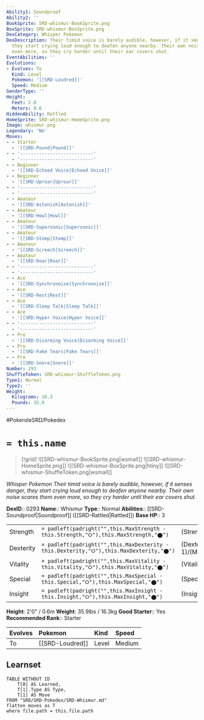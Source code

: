 ```yaml
---
Ability1: Soundproof
Ability2: ''
BookSprite: SRD-whismur-BookSprite.png
BoxSprite: SRD-whismur-BoxSprite.png
DexCategory: Whisper Pokemon
DexDescription: Their timid voice is barely audible, however, if it senses danger,
  they start crying loud enough to deafen anyone nearby. Their own noise scares them
  even more, so they cry harder until their ear covers shut.
EventAbilities: ''
Evolutions:
- Evolves: To
  Kind: Level
  Pokemon: '[[SRD-Loudred]]'
  Speed: Medium
GenderType: ''
Height:
  Feet: 2.0
  Meters: 0.6
HiddenAbility: Rattled
HomeSprite: SRD-whismur-HomeSprite.png
Image: whismur.png
Legendary: 'No'
Moves:
- - Starter
  - '[[SRD-Pound|Pound]]'
- - '---------------------------'
  - '---------------------------'
- - Beginner
  - '[[SRD-Echoed Voice|Echoed Voice]]'
- - Beginner
  - '[[SRD-Uproar|Uproar]]'
- - '---------------------------'
  - '---------------------------'
- - Amateur
  - '[[SRD-Astonish|Astonish]]'
- - Amateur
  - '[[SRD-Howl|Howl]]'
- - Amateur
  - '[[SRD-Supersonic|Supersonic]]'
- - Amateur
  - '[[SRD-Stomp|Stomp]]'
- - Amateur
  - '[[SRD-Screech|Screech]]'
- - Amateur
  - '[[SRD-Roar|Roar]]'
- - '---------------------------'
  - '---------------------------'
- - Ace
  - '[[SRD-Synchronoise|Synchronoise]]'
- - Ace
  - '[[SRD-Rest|Rest]]'
- - Ace
  - '[[SRD-Sleep Talk|Sleep Talk]]'
- - Ace
  - '[[SRD-Hyper Voice|Hyper Voice]]'
- - '---------------------------'
  - '---------------------------'
- - Pro
  - '[[SRD-Disarming Voice|Disarming Voice]]'
- - Pro
  - '[[SRD-Fake Tears|Fake Tears]]'
- - Pro
  - '[[SRD-Snore|Snore]]'
Number: 293
ShuffleToken: SRD-whismur-ShuffleToken.png
Type1: Normal
Type2: ''
Weight:
  Kilograms: 16.3
  Pounds: 35.9
---
```


#PokeroleSRD/Pokedex

# `= this.name`

> [!grid]
> ![[SRD-whismur-BookSprite.png|wsmall]]
> ![[SRD-whismur-HomeSprite.png]]
> ![[SRD-whismur-BoxSprite.png|htiny]]
> ![[SRD-whismur-ShuffleToken.png|wsmall]]


*Whisper Pokemon*
*Their timid voice is barely audible, however, if it senses danger, they start crying loud enough to deafen anyone nearby. Their own noise scares them even more, so they cry harder until their ear covers shut.*

**DexID**:: 0293
**Name**:: Whismur
**Type**:: Normal
**Abilities**:: [[SRD-Soundproof|Soundproof]] ([[SRD-Rattled|Rattled]])
**Base HP**:: 3

|           |                                                                                        |                                          |
| --------- | -------------------------------------------------------------------------------------- | ---------------------------------------- |
| Strength  | `= padleft(padright("",this.MaxStrength - this.Strength,"⭘"),this.MaxStrength,"⬤")`    | (Strength::2)/(MaxStrength::4)   |
| Dexterity | `= padleft(padright("",this.MaxDexterity - this.Dexterity,"⭘"),this.MaxDexterity,"⬤")` | (Dexterity:: 1)/(MaxDexterity::3) |
| Vitality  | `= padleft(padright("",this.MaxVitality - this.Vitality,"⭘"),this.MaxVitality,"⬤")`    | (Vitality::1)/(MaxVitality::3)   |
| Special   | `= padleft(padright("",this.MaxSpecial - this.Special,"⭘"),this.MaxSpecial,"⬤")`       | (Special::2)/(MaxSpecial::5)     |
| Insight   | `= padleft(padright("",this.MaxInsight - this.Insight,"⭘"),this.MaxInsight,"⬤")`       | (Insight::1)/(MaxInsight::3)     |

**Height**: 2'0" / 0.6m
**Weight**: 35.9lbs / 16.3kg
**Good Starter**:: Yes
**Recommended Rank**:: Starter

| Evolves   | Pokemon         | Kind   | Speed   |
|:----------|:----------------|:-------|:--------|
| To        | [[SRD-Loudred]] | Level  | Medium  |

## Learnset

```dataview
TABLE WITHOUT ID
    T[0] AS Learned,
    T[1].Type AS Type,
    T[1] AS Move
FROM "SRD/SRD-Pokedex/SRD-Whismur.md"
flatten moves as T
where file.path = this.file.path
```
